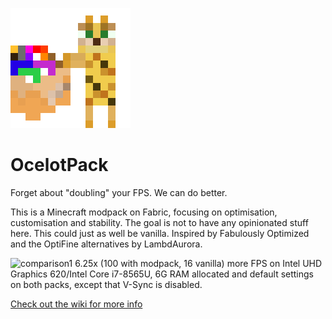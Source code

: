 ![Logo](logo.png)

# OcelotPack
Forget about "doubling" your FPS. We can do better.

This is a Minecraft modpack on Fabric, focusing on optimisation, customisation and stability. The goal is not to have any opinionated stuff here. This could just as well be vanilla.
Inspired by Fabulously Optimized and the OptiFine alternatives by LambdAurora.

![comparison1](https://cdn.modrinth.com/data/yWMtu4hI/images/e9c721e0d3f1ef9501df3aec337c0d8f8dda6626.png)
6.25x (100 with modpack, 16 vanilla) more FPS on Intel UHD Graphics 620/Intel Core i7-8565U, 6G RAM allocated and default settings on both packs, except that V-Sync is disabled.

[Check out the wiki for more info](wiki)
